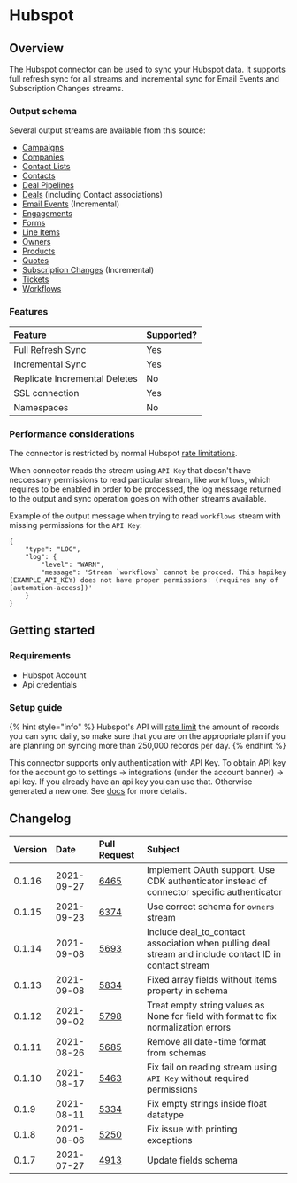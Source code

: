 # Hubspot

## Overview

The Hubspot connector can be used to sync your Hubspot data. It supports full refresh sync for all streams and incremental sync for Email Events and Subscription Changes streams.

### Output schema

Several output streams are available from this source:

* [Campaigns](https://developers.hubspot.com/docs/methods/email/get_campaign_data)
* [Companies](https://developers.hubspot.com/docs/api/crm/companies)
* [Contact Lists](http://developers.hubspot.com/docs/methods/lists/get_lists)
* [Contacts](https://developers.hubspot.com/docs/methods/contacts/get_contacts)
* [Deal Pipelines](https://developers.hubspot.com/docs/methods/pipelines/get_pipelines_for_object_type)
* [Deals](https://developers.hubspot.com/docs/api/crm/deals) (including Contact associations)
* [Email Events](https://developers.hubspot.com/docs/methods/email/get_events) \(Incremental\)
* [Engagements](https://legacydocs.hubspot.com/docs/methods/engagements/get-all-engagements)
* [Forms](https://developers.hubspot.com/docs/api/marketing/forms)
* [Line Items](https://developers.hubspot.com/docs/api/crm/line-items)
* [Owners](https://developers.hubspot.com/docs/methods/owners/get_owners)
* [Products](https://developers.hubspot.com/docs/api/crm/products)
* [Quotes](https://developers.hubspot.com/docs/api/crm/quotes)
* [Subscription Changes](https://developers.hubspot.com/docs/methods/email/get_subscriptions_timeline) \(Incremental\)
* [Tickets](https://developers.hubspot.com/docs/api/crm/tickets)
* [Workflows](https://legacydocs.hubspot.com/docs/methods/workflows/v3/get_workflows)

### Features

| Feature | Supported? |
| :--- | :--- |
| Full Refresh Sync | Yes |
| Incremental Sync | Yes |
| Replicate Incremental Deletes | No |
| SSL connection | Yes |
| Namespaces | No |

### Performance considerations

The connector is restricted by normal Hubspot [rate limitations](https://legacydocs.hubspot.com/apps/api_guidelines).

When connector reads the stream using `API Key` that doesn't have neccessary permissions to read particular stream, like `workflows`, which requires to be enabled in order to be processed, the log message returned to the output and sync operation goes on with other streams available.

Example of the output message when trying to read `workflows` stream with missing permissions for the `API Key`:
```
{
    "type": "LOG",
    "log": {
        "level": "WARN",
        "message": 'Stream `workflows` cannot be procced. This hapikey (EXAMPLE_API_KEY) does not have proper permissions! (requires any of [automation-access])'
    }
}
```

## Getting started


### Requirements

* Hubspot Account
* Api credentials

### Setup guide

{% hint style="info" %}
Hubspot's API will [rate limit](https://developers.hubspot.com/docs/api/usage-details) the amount of records you can sync daily, so make sure that you are on the appropriate plan if you are planning on syncing more than 250,000 records per day.
{% endhint %}

This connector supports only authentication with API Key. To obtain API key for the account go to settings -&gt; integrations \(under the account banner\) -&gt; api key. If you already have an api key you can use that. Otherwise generated a new one. See [docs](https://knowledge.hubspot.com/integrations/how-do-i-get-my-hubspot-api-key) for more details.


## Changelog

| Version | Date       | Pull Request | Subject |
| :------ | :--------  | :-----       | :------ |
| 0.1.16   | 2021-09-27 | [6465](https://github.com/airbytehq/airbyte/pull/6465) | Implement OAuth support. Use CDK authenticator instead of connector specific authenticator |
| 0.1.15   | 2021-09-23 | [6374](https://github.com/airbytehq/airbyte/pull/6374) | Use correct schema for `owners` stream |
| 0.1.14   | 2021-09-08 | [5693](https://github.com/airbytehq/airbyte/pull/5693) | Include deal_to_contact association when pulling deal stream and include contact ID in contact stream |
| 0.1.13   | 2021-09-08 | [5834](https://github.com/airbytehq/airbyte/pull/5834) | Fixed array fields without items property in schema |
| 0.1.12   | 2021-09-02 | [5798](https://github.com/airbytehq/airbyte/pull/5798) | Treat empty string values as None for field with format to fix normalization errors |
| 0.1.11   | 2021-08-26 | [5685](https://github.com/airbytehq/airbyte/pull/5685) | Remove all date-time format from schemas |
| 0.1.10   | 2021-08-17 | [5463](https://github.com/airbytehq/airbyte/pull/5463) | Fix fail on reading stream using `API Key` without required permissions |
| 0.1.9   | 2021-08-11 | [5334](https://github.com/airbytehq/airbyte/pull/5334) | Fix empty strings inside float datatype |
| 0.1.8   | 2021-08-06 | [5250](https://github.com/airbytehq/airbyte/pull/5250) | Fix issue with printing exceptions |
| 0.1.7   | 2021-07-27 | [4913](https://github.com/airbytehq/airbyte/pull/4913) | Update fields schema |
